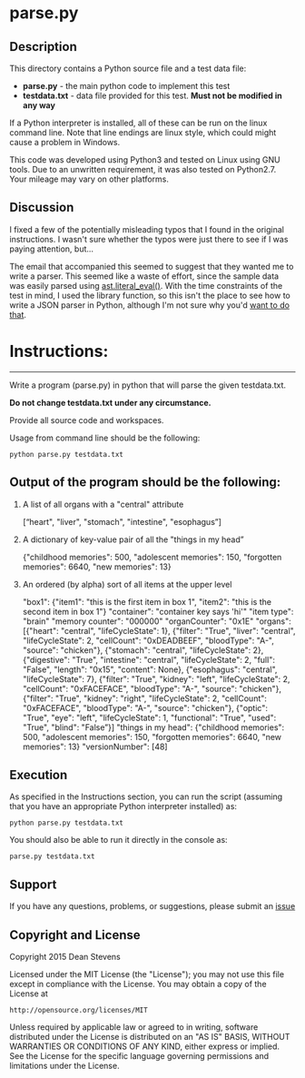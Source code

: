 parse.py
=========================

Description
----------------------

This directory contains a Python source file and a test data file:

* **parse.py** - the main python code to implement this test
* **testdata.txt** - data file provided for this test. **Must not be modified
in any way**

If a Python interpreter is installed, all of these can be run on the linux
command line.  Note that line endings are linux style, which could might cause
a problem in Windows.

This code was developed using Python3 and tested on Linux using GNU tools.
Due to an unwritten requirement, it was also tested on Python2.7. Your 
mileage may vary on other platforms.


Discussion
----------------------
I fixed a few of the potentially misleading typos that I found in the
original instructions. I wasn't sure
whether the typos were just there to see if I was paying attention, but...

The email that accompanied this seemed to suggest that they wanted me to write
a parser. This seemed like a waste of effort, since the sample data was
easily parsed using
[ast.literal_eval()](https://docs.python.org/2/library/ast.html).
With the time constraints of the test in mind, I used the library function,
so this isn't the place
to see how to write a JSON parser in Python, although I'm not sure why you'd 
[want to do that](https://docs.python.org/2/library/json.html).


# Instructions:
----------------------

Write a program (parse.py) in python that will parse the given testdata.txt.

**Do not change testdata.txt under any circumstance.**

Provide all source code and workspaces.

Usage from command line should be the following:

    python parse.py testdata.txt

## Output of the program should be the following:

1. A list of all organs with a "central" attribute

    [“heart", "liver", "stomach", "intestine", "esophagus”]

2. A dictionary of key-value pair of all the "things in my head”

    {"childhood memories": 500, "adolescent memories": 150, "forgotten memories": 6640, "new memories": 13}

3. An ordered (by alpha) sort of all items at the upper level

    "box1": {"item1": "this is the first item in box 1", "item2": "this is the second item in box 1"}
    "container": "container key says 'hi'"
    "item type": "brain"
    "memory counter": "000000"
    "organCounter": "0x1E"
    "organs": [{"heart": "central", "lifeCycleState": 1}, {"filter": "True", "liver": "central", "lifeCycleState": 2, "cellCount": "0xDEADBEEF", "bloodType": "A-", "source": "chicken"}, {"stomach": "central", "lifeCycleState": 2}, {"digestive": "True", "intestine": "central", "lifeCycleState": 2, "full": "False", "length": "0x15", "content": None}, {"esophagus": "central", "lifeCycleState": 7}, {"filter": "True", "kidney": "left", "lifeCycleState": 2, "cellCount": "0xFACEFACE", "bloodType": "A-", "source": "chicken"}, {"filter": "True", "kidney": "right", "lifeCycleState": 2, "cellCount": "0xFACEFACE", "bloodType": "A-", "source": "chicken"}, {"optic": "True", "eye": "left", "lifeCycleState": 1, "functional": "True", "used": "True", "blind": "False”}]
    "things in my head": {"childhood memories": 500, "adolescent memories": 150, "forgotten memories": 6640, "new memories": 13}
"versionNumber": [48]

Execution
----------------------

As specified in the Instructions section, you can run the script (assuming that
you have an appropriate Python interpreter installed) as:

    python parse.py testdata.txt

You should also be able to run it directly in the console as:

    parse.py testdata.txt

Support
----------------------

If you have any questions, problems, or suggestions, please submit an
[issue](../../../issues)

Copyright and License
----------------------

Copyright 2015 Dean Stevens

Licensed under the MIT License (the "License");
you may not use this file except in compliance with the License.
You may obtain a copy of the License at

    http://opensource.org/licenses/MIT

Unless required by applicable law or agreed to in writing, software
distributed under the License is distributed on an "AS IS" BASIS,
WITHOUT WARRANTIES OR CONDITIONS OF ANY KIND, either express or implied.
See the License for the specific language governing permissions and
limitations under the License.
